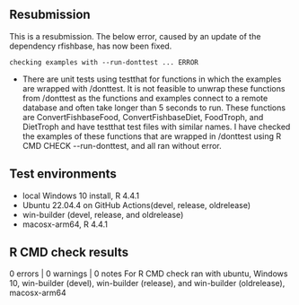 ## Resubmission
This is a resubmission. The below error, caused by an update of the dependency rfishbase, has now been fixed.

```
checking examples with --run-donttest ... ERROR
```

* There are unit tests using testthat for functions in which the examples are wrapped with /donttest. It is not feasible to unwrap these functions from /donttest as the functions and examples connect to a remote database and often take longer than 5 seconds to run. These functions are ConvertFishbaseFood, ConvertFishbaseDiet, FoodTroph, and DietTroph and have testthat test files with similar names. I have checked the examples of these functions that are wrapped in /donttest using R CMD CHECK --run-donttest, and all ran without error.

## Test environments
* local Windows 10 install, R 4.4.1
* Ubuntu 22.04.4  on GitHub Actions(devel, release, oldrelease)
* win-builder (devel, release, and oldrelease)
* macosx-arm64, R 4.4.1
## R CMD check results
0 errors | 0 warnings | 0 notes
For R CMD check ran with ubuntu, Windows 10, win-builder (devel), win-builder (release), and win-builder (oldrelease), macosx-arm64